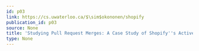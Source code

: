 ```yaml
---
id: p03
link: https://cs.uwaterloo.ca/$\sim$okononen/shopify
publication_id: p03
source: None
title: 'Studying Pull Request Merges: A Case Study of Shopify''s Active Merchant'
type: None
---
```

